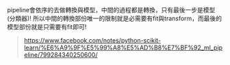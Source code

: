 pipeline會依序的去做轉換與模型，中間的過程都是轉換，只有最後一步是模型(分類器)! 所以中間的轉換部份唯一的限制就是必需要有fit與transform，而最後的模型部份就是只需要有fit即可!


> https://www.facebook.com/notes/python-scikit-learn/%E6%A9%9F%E5%99%A8%E5%AD%B8%E7%BF%92_ml_pipeline/799284340250600/
